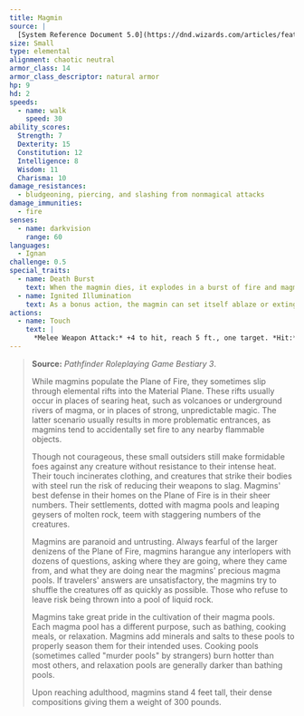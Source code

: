 ```yaml
---
title: Magmin
source: |
  [System Reference Document 5.0](https://dnd.wizards.com/articles/features/systems-reference-document-srd)
size: Small
type: elemental
alignment: chaotic neutral
armor_class: 14
armor_class_descriptor: natural armor
hp: 9
hd: 2
speeds:
  - name: walk
    speed: 30
ability_scores:
  Strength: 7
  Dexterity: 15
  Constitution: 12
  Intelligence: 8
  Wisdom: 11
  Charisma: 10
damage_resistances:
  - bludgeoning, piercing, and slashing from nonmagical attacks
damage_immunities:
  - fire
senses:
  - name: darkvision
    range: 60
languages:
  - Ignan
challenge: 0.5
special_traits:
  - name: Death Burst
    text: When the magmin dies, it explodes in a burst of fire and magma. Each creature within 10 feet of it must make a DC 11 Dexterity saving throw, taking 7 (2d6) fire damage on a failed save, or half as much damage on a successful one. Flammable objects that aren't being worn or carried in that area are ignited.
  - name: Ignited Illumination
    text: As a bonus action, the magmin can set itself ablaze or extinguish its flames. While ablaze, the magmin sheds bright light in a 10-foot radius and dim light for an additional 10 feet.
actions:
  - name: Touch
    text: |
      *Melee Weapon Attack:* +4 to hit, reach 5 ft., one target. *Hit:* 7 (2d6) fire damage. If the target is a creature or a flammable object, it ignites. Until a creature takes an action to douse the fire, the target takes 3 (1d6) fire damage at the end of each of its turns.
---
```


> **Source:** *Pathfinder Roleplaying Game Bestiary 3*.
>
> While magmins populate the Plane of Fire, they sometimes slip through elemental rifts into the Material Plane. These rifts usually occur in places of searing heat, such as volcanoes or underground rivers of magma, or in places of strong, unpredictable magic. The latter scenario usually results in more problematic entrances, as magmins tend to accidentally set fire to any nearby flammable objects.
>
> Though not courageous, these small outsiders still make formidable foes against any creature without resistance to their intense heat. Their touch incinerates clothing, and creatures that strike their bodies with steel run the risk of reducing their weapons to slag. Magmins' best defense in their homes on the Plane of Fire is in their sheer numbers. Their settlements, dotted with magma pools and leaping geysers of molten rock, teem with staggering numbers of the creatures.
>
> Magmins are paranoid and untrusting. Always fearful of the larger denizens of the Plane of Fire, magmins harangue any interlopers with dozens of questions, asking where they are going, where they came from, and what they are doing near the magmins' precious magma pools. If travelers' answers are unsatisfactory, the magmins try to shuffle the creatures off as quickly as possible. Those who refuse to leave risk being thrown into a pool of liquid rock.
>
> Magmins take great pride in the cultivation of their magma pools. Each magma pool has a different purpose, such as bathing, cooking meals, or relaxation. Magmins add minerals and salts to these pools to properly season them for their intended uses. Cooking pools (sometimes called "murder pools" by strangers) burn hotter than most others, and relaxation pools are generally darker than bathing pools.
>
> Upon reaching adulthood, magmins stand 4 feet tall, their dense compositions giving them a weight of 300 pounds.
